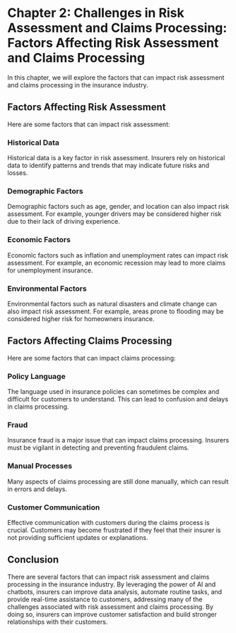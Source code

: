 Chapter 2: Challenges in Risk Assessment and Claims Processing: Factors Affecting Risk Assessment and Claims Processing
=======================================================================================================================

In this chapter, we will explore the factors that can impact risk assessment and claims processing in the insurance industry.

Factors Affecting Risk Assessment
---------------------------------

Here are some factors that can impact risk assessment:

### Historical Data

Historical data is a key factor in risk assessment. Insurers rely on historical data to identify patterns and trends that may indicate future risks and losses.

### Demographic Factors

Demographic factors such as age, gender, and location can also impact risk assessment. For example, younger drivers may be considered higher risk due to their lack of driving experience.

### Economic Factors

Economic factors such as inflation and unemployment rates can impact risk assessment. For example, an economic recession may lead to more claims for unemployment insurance.

### Environmental Factors

Environmental factors such as natural disasters and climate change can also impact risk assessment. For example, areas prone to flooding may be considered higher risk for homeowners insurance.

Factors Affecting Claims Processing
-----------------------------------

Here are some factors that can impact claims processing:

### Policy Language

The language used in insurance policies can sometimes be complex and difficult for customers to understand. This can lead to confusion and delays in claims processing.

### Fraud

Insurance fraud is a major issue that can impact claims processing. Insurers must be vigilant in detecting and preventing fraudulent claims.

### Manual Processes

Many aspects of claims processing are still done manually, which can result in errors and delays.

### Customer Communication

Effective communication with customers during the claims process is crucial. Customers may become frustrated if they feel that their insurer is not providing sufficient updates or explanations.

Conclusion
----------

There are several factors that can impact risk assessment and claims processing in the insurance industry. By leveraging the power of AI and chatbots, insurers can improve data analysis, automate routine tasks, and provide real-time assistance to customers, addressing many of the challenges associated with risk assessment and claims processing. By doing so, insurers can improve customer satisfaction and build stronger relationships with their customers.
